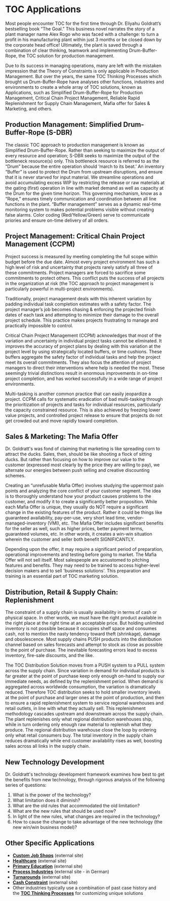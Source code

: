 # TOC Applications
Most people encounter TOC for the first time through Dr. Eliyahu Goldratt’s bestselling book “The Goal.” This business novel narrates the story of a plant manager name Alex Rogo who was faced with a challenge: to turn a profit in his manufacturing plant within just 3 months or be closed down by the corporate head office! Ultimately, the plant is saved through a combination of clear thinking, teamwork and implementing Drum-Buffer-Rope, the TOC solution for production management.  
  
Due to its success in managing operations, many are left with the mistaken impression that the Theory of Constraints is only applicable in Production Management. But over the years, the same TOC Thinking Processes which brought us Drum-Buffer-Rope have analyses other functions, industries and environments to create a whole array of TOC solutions, known as Applications, such as Simplified Drum-Buffer-Rope for Production Management, Critical Chain Project Management, Reliable Rapid Replenishment for Supply Chain Management, Mafia offer for Sales & Marketing, and others.

## Production Management: Simplified Drum-Buffer-Rope (S-DBR)  

The classic TOC approach to production management is known as Simplified Drum-Buffer-Rope. Rather than seeking to maximize the output of every resource and operation; S-DBR seeks to maximize the output of the bottleneck resource(s) only. This bottleneck resource is referred to as the “Drum” because the entire operation should ‘march to its beat.’ An inventory “Buffer” is used to protect the Drum from upstream disruptions, and ensure that it is never starved for input material. We streamline operations and avoid accumulating excess WIP by restricting the release or raw materials at the gating (first) operation in line with market demand as well as capacity at the Drum for the given time horizon. This governing mechanism, know as a “Rope,” ensures timely communication and coordination between all line functions in the plant. “Buffer management” serves as a dynamic real-time monitoring system to makes potential problems visible without creating false alarms. Color coding (Red/Yellow/Green) serve to communicate priories and ensure on-time delivery of all orders. 

## Project Management: Critical Chain Project Management (CCPM)  

Project success is measured by meeting completing the full scope within budget before the due date. Almost every project environment has such a high level of risk and uncertainty that projects rarely satisfy all three of these commitments. Project managers are forced to sacrifice some commitments to protect others. This conflict puts the success of all projects in the organization at risk (the TOC approach to project management is particularly powerful in multi-project environments).  
  
Traditionally, project management deals with this inherent variation by padding individual task completion estimates with a safety factor. The project manager’s job becomes chasing & enforcing the projected finish dates of each task and attempting to minimize their damage to the overall project schedule. This practice makes projects frustrating to manage and practically impossible to control.  
  
Critical Chain Project Management (CCPM) acknowledges that most of the variation and uncertainty in individual project tasks cannot be eliminated. It improves the accuracy of project plans by dealing with this variation at the project level by using strategically located buffers, or time cushions. These buffers aggregate the safety factor of individual tasks and help the project meet its overall commitments. They also focus the attention of project managers to direct their interventions where help is needed the most. These seemingly trivial distinctions result in enormous improvements in on-time project completion, and has worked successfully in a wide range of project environments.  
  
Multi-tasking is another common practice that can easily jeopardize a project. CCPM calls for systematic eradication of bad multi-tasking through the prioritization of projects and tasks for individual resources, particularly the capacity constrained resource. This is also achieved by freezing lower value projects, and controlled project release to ensure that projects do not get crowded out and move rapidly toward completion. 

## Sales & Marketing: The Mafia Offer  

Dr. Goldratt's was fond of claiming that marketing is like spreading corn to attract the ducks. Sales, then, should be like shooting a flock of sitting ducks. But rather than focusing on how to improve our value to the customer (expressed most clearly by the price they are willing to pay), we alternate our energies between push selling and creative discounting schemes.  
  
Creating an “unrefusable Mafia Offer) involves studying the uppermost pain points and analyzing the core conflict of your customer segment. The idea is to thoroughly understand how your product causes problems to the customer, and modify it to create a significantly better proposition. While each Mafia Offer is unique, they usually do NOT require a significant change in the existing features of the product. Rather it could be things like guaranteed availability, pay-per-use, very short lead time, vendor-managed-inventory (VMI), etc. The Mafia Offer includes significant benefits for the seller as well, such as higher prices, better payment terms, guaranteed volumes, etc. In other words, it creates a win-win situation wherein the customer and seller both benefit SIGNIFICANTLY.  
  
Depending upon the offer, it may require a significant period of preparation, operational improvements and testing before going to market. The Mafia Offer will not sell itself. Most salespeople are accustomed to pitching features and benefits. They may need to be trained to access higher-level decision makers and to sell 'business solutions'. This preparation and training is an essential part of TOC marketing solution.

## Distribution, Retail & Supply Chain: Replenishment  

The constraint of a supply chain is usually availability in terms of cash or physical space. In other words, we must have the right product available in the right place at the right time at an acceptable price. But holding unlimited inventory is not possible because it occupies shelf space and consumes cash, not to mention the nasty tendency toward theft (shrinkage), damage and obsolescence. Most supply chains PUSH products into the distribution channel based on sales forecasts and attempt to stock as close as possible to the point of purchase. The inevitable forecasting errors lead to excess inventory, fire-sale discounts, and the like.  
  
The TOC Distribution Solution moves from a PUSH system to a PULL system across the supply chain. Since variation in demand for individual products is far greater at the point of purchase keep only enough on-hand to supply our immediate needs, as defined by the replenishment period. When demand is aggregated across worldwide consumption, the variation is dramatically reduced. Therefore TOC distribution seeks to hold smaller inventory levels at the point of purchase and larger ones at the point of production, and then to ensure a rapid replenishment system to service regional warehouses and retail outlets, in line with what they actually sell. This replenishment methodology cascades upstream and downstream across the supply chain. The plant replenishes only what regional distribution warehouses ship, while in turn ordering only enough raw material to replenish what they produce. The regional distribution warehouse close the loop by ordering only what retail consumers buy. The total inventory in the supply chain reduces dramatically while end customer availability rises as well, boosting sales across all links in the supply chain. 

## New Technology Development  

Dr. Goldratt's technology development framework examines how best to get the benefits from new technology, through rigorous analysis of the following series of questions:  

1. What is the power of the technology?
2. What limitation does it diminish?
3. What are the old rules that accommodated the old limitation?
4. What are the new rules that should be used now?
5. In light of the new rules, what changes are required in the technology?
6. How to cause the change to take advantage of the new technology (the new win/win business model)?

## Other Specific Applications  

- **[Custom Job Shops](http://www.velocityschedulingsystem.com/ebook/)** (external site)
- **[Healthcare](http://www.qficonsulting.com/Home/qfi-consulting-document-downloads)** (external site)
- **[Primary Education](http://www.tocforeducation.com/)** (external site)
- [**Process Industries**](http://www.vistem.eu/) (external site - in German)
- **[Turnarounds](http://www.globalturnarounds.com/)** (external site)
- ​**[Cash Constraint](http://www.goldrattindia.com/)** (external site)
- Other industries typically use a combination of past case history and the **[TOC Thinking Processes](https://www.tocinstitute.org/toc-thinking-processes.html)** for customizing unique solutions